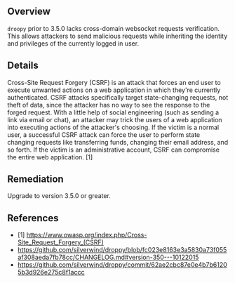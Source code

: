 ## Overview
`droopy` prior to 3.5.0 lacks cross-domain websocket requests verification. This allows attackers to send malicious requests while inheriting the identity and privileges of the currently logged in user.

## Details
Cross-Site Request Forgery (CSRF) is an attack that forces an end user to execute unwanted actions on a web application in which they're currently authenticated. CSRF attacks specifically target state-changing requests, not theft of data, since the attacker has no way to see the response to the forged request. With a little help of social engineering (such as sending a link via email or chat), an attacker may trick the users of a web application into executing actions of the attacker's choosing. If the victim is a normal user, a successful CSRF attack can force the user to perform state changing requests like transferring funds, changing their email address, and so forth. If the victim is an administrative account, CSRF can compromise the entire web application. [1]

## Remediation
Upgrade to version 3.5.0 or greater.

## References
- [1] https://www.owasp.org/index.php/Cross-Site_Request_Forgery_(CSRF)
- https://github.com/silverwind/droppy/blob/fc023e8163e3a5830a73f055af308aeda7fb78cc/CHANGELOG.md#version-350---10122015
- https://github.com/silverwind/droppy/commit/62ae2cbc87e0e4b7b61205b3d926e275c8f1accc
